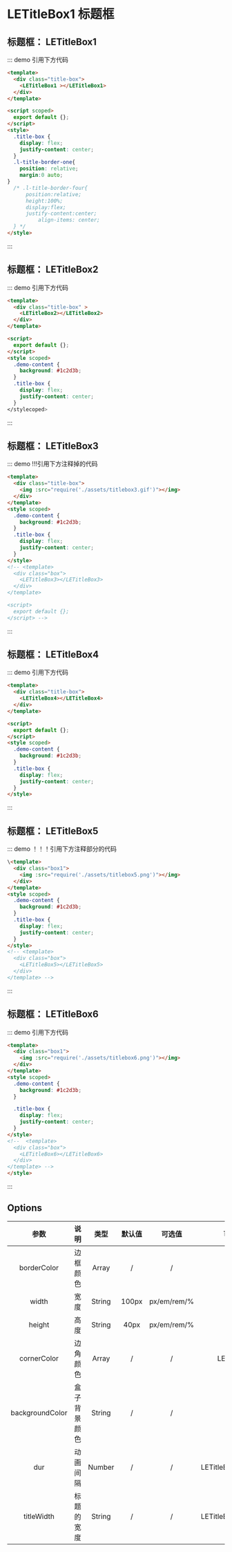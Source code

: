# LETitleBox1 标题框

## 标题框： LETitleBox1

::: demo 引用下方代码

```html
<template>
  <div class="title-box">
    <LETitleBox1 ></LETitleBox1>
  </div>
</template>

<script scoped>
  export default {};
</script>
<style>
  .title-box {
    display: flex;
    justify-content: center;
  }
  .l-title-border-one{
    position: relative;
    margin:0 auto;
}
  /* .l-title-border-four{
      position:relative;
      height:100%;
      display:flex;
      justify-content:center;
          align-items: center;
  } */
</style>
```

:::

## 标题框： LETitleBox2

::: demo 引用下方代码

```html
<template>
  <div class="title-box" >
    <LETitleBox2></LETitleBox2>
  </div>
</template>

<script>
  export default {};
</script>
<style scoped>
  .demo-content {
    background: #1c2d3b;
  }
  .title-box {
    display: flex;
    justify-content: center;
  }
</stylecoped>
```

:::

## 标题框： LETitleBox3

::: demo !!!引用下方注释掉的代码

```html
<template>
  <div class="title-box">
    <img :src="require('./assets/titlebox3.gif')"></img>
  </div>
</template>
<style scoped>
  .demo-content {
    background: #1c2d3b;
  }
  .title-box {
    display: flex;
    justify-content: center;
  }
</style>
<!-- <template>
  <div class="box">
    <LETitleBox3></LETitleBox3>
  </div>
</template>

<script>
  export default {};
</script> -->

```

:::

## 标题框： LETitleBox4

::: demo 引用下方代码

```html
<template>
  <div class="title-box">
    <LETitleBox4></LETitleBox4>
  </div>
</template>

<script>
  export default {};
</script>
<style scoped>
  .demo-content {
    background: #1c2d3b;
  }
  .title-box {
    display: flex;
    justify-content: center;
  }
</style>
```

:::

## 标题框： LETitleBox5

::: demo ！！！引用下方注释部分的代码

```html
\<template>
  <div class="box1">
    <img :src="require('./assets/titlebox5.png')"></img>
  </div>
</template>
<style scoped>
  .demo-content {
    background: #1c2d3b;
  }
  .title-box {
    display: flex;
    justify-content: center;
  }
</style>
<!-- <template>
  <div class="box">
    <LETitleBox5></LETitleBox5>
  </div>
</template> -->
```

:::

## 标题框： LETitleBox6

::: demo 引用下方代码

```html
<template>
  <div class="box1">
    <img :src="require('./assets/titlebox6.png')"></img>
  </div>
</template>
<style scoped>
  .demo-content {
    background: #1c2d3b;
  }

  .title-box {
    display: flex;
    justify-content: center;
  }
</style>
<!--  <template>
  <div class="box">
    <LETitleBox6></LETitleBox6>
  </div>
</template> -->
</style>
```

:::

## Options

|      参数      |     说明     |  类型  | 默认值 |   可选值   |       可使用组件       |
| :-------------: | :----------: | :----: | :----: | :---------: | :---------------------: |
|   borderColor   |   边框颜色   | Array |   /   |      /      |          全部          |
|      width      |     宽度     | String | 100px | px/em/rem/% |          全部          |
|     height     |     高度     | String |  40px  | px/em/rem/% |          全部          |
|   cornerColor   |   边角颜色   | Array |   /   |      /      |      LEBorderBox1      |
| backgroundColor | 盒子背景颜色 | String |   /   |      /      |          全部          |
|       dur       |   动画间隔   | Number |   /   |      /      | LETitleBox1,LETitleBox4 |
|   titleWidth   |  标题的宽度  | String |   /   |      /      | LETitleBox3,LETitleBox4 |
